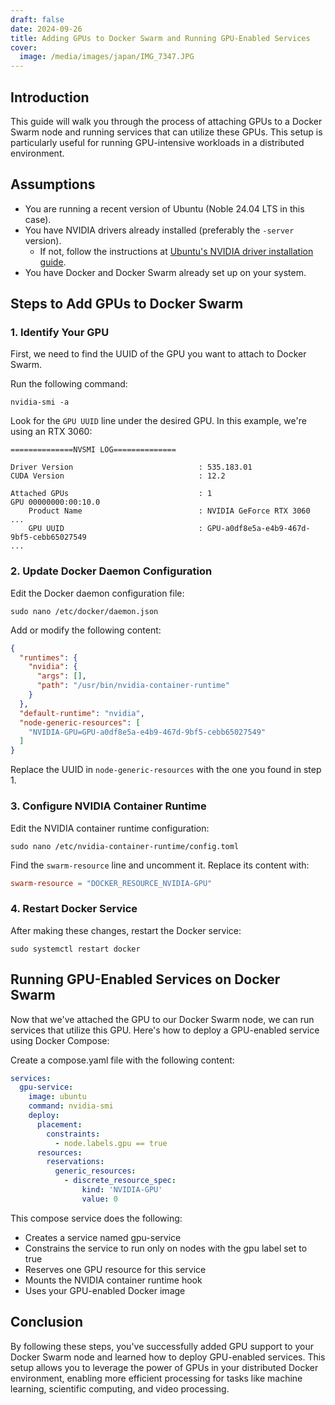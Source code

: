 ```yaml
---
draft: false
date: 2024-09-26
title: Adding GPUs to Docker Swarm and Running GPU-Enabled Services
cover:
  image: /media/images/japan/IMG_7347.JPG
---
```

## Introduction

This guide will walk you through the process of attaching GPUs to a Docker Swarm node and running services that can utilize these GPUs. This setup is particularly useful for running GPU-intensive workloads in a distributed environment.

## Assumptions

*   You are running a recent version of Ubuntu (Noble 24.04 LTS in this case).
*   You have NVIDIA drivers already installed (preferably the `-server` version).
    *   If not, follow the instructions at [Ubuntu's NVIDIA driver installation guide](https://ubuntu.com/server/docs/nvidia-drivers-installation).
*   You have Docker and Docker Swarm already set up on your system.

## Steps to Add GPUs to Docker Swarm

### 1\. Identify Your GPU

First, we need to find the UUID of the GPU you want to attach to Docker Swarm.

Run the following command:

```shell
nvidia-smi -a
```

Look for the `GPU UUID` line under the desired GPU. In this example, we're using an RTX 3060:

```shell
==============NVSMI LOG==============

Driver Version                            : 535.183.01
CUDA Version                              : 12.2

Attached GPUs                             : 1
GPU 00000000:00:10.0
    Product Name                          : NVIDIA GeForce RTX 3060
...
    GPU UUID                              : GPU-a0df8e5a-e4b9-467d-9bf5-cebb65027549
...
```

### 2\. Update Docker Daemon Configuration

Edit the Docker daemon configuration file:

```shell
sudo nano /etc/docker/daemon.json
```

Add or modify the following content:

```json
{
  "runtimes": {
    "nvidia": {
      "args": [],
      "path": "/usr/bin/nvidia-container-runtime"
    }
  },
  "default-runtime": "nvidia",
  "node-generic-resources": [
    "NVIDIA-GPU=GPU-a0df8e5a-e4b9-467d-9bf5-cebb65027549"
  ]
}
```

Replace the UUID in `node-generic-resources` with the one you found in step 1.

### 3\. Configure NVIDIA Container Runtime

Edit the NVIDIA container runtime configuration:

```shell
sudo nano /etc/nvidia-container-runtime/config.toml
```

Find the `swarm-resource` line and uncomment it. Replace its content with:

```toml
swarm-resource = "DOCKER_RESOURCE_NVIDIA-GPU"
```

### 4\. Restart Docker Service

After making these changes, restart the Docker service:

```shell
sudo systemctl restart docker
```

## Running GPU-Enabled Services on Docker Swarm

Now that we've attached the GPU to our Docker Swarm node, we can run services that utilize this GPU. Here's how to deploy a GPU-enabled service using Docker Compose:

Create a compose.yaml file with the following content:

```yaml
services:
  gpu-service:
    image: ubuntu
    command: nvidia-smi
    deploy:
      placement:
        constraints:
          - node.labels.gpu == true
      resources:
        reservations:
          generic_resources:
            - discrete_resource_spec:
                kind: 'NVIDIA-GPU'
                value: 0
```

This compose service does the following:

*   Creates a service named gpu-service
*   Constrains the service to run only on nodes with the gpu label set to true
*   Reserves one GPU resource for this service
*   Mounts the NVIDIA container runtime hook
*   Uses your GPU-enabled Docker image

## Conclusion

By following these steps, you've successfully added GPU support to your Docker Swarm node and learned how to deploy GPU-enabled services. This setup allows you to leverage the power of GPUs in your distributed Docker environment, enabling more efficient processing for tasks like machine learning, scientific computing, and video processing.